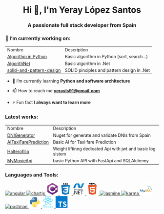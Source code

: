 <h1 align="center">Hi 👋, I'm Yeray López Santos</h1>
<h3 align="center">A passionate full stack developer from Spain</h3>

<h3 align="left">🔭 I’m currently working on:</h3>
<table class="default">
  <tr>
    <td>Nombre</td>
    <td>Description</td>
  </tr>
  <tr>
    <td><a target="_blank" href="https://github.com/yeraxls/algorithm">Algorithm in Python</a></td>
    <td>Basic algorithm in Python  (sort, search...)</td>
  </tr>
  <tr>
    <td><a target="_blank" href="https://github.com/yeraxls/AlgorithmNet">AlgorithNet</a></td>
    <td>Basic algorithm in .Net</td>
  </tr>
  <tr>
    <td><a target="_blank" href="https://github.com/yeraxls/solid-and-pattern-design">solid-and-pattern-design</a></td>
    <td>SOLID pinciples and pattern design in .Net</td>
  </tr>
</table>

- 🌱 I’m currently learning **Python and software architecture**


- 📫 How to reach me **yerayls91@gmail.com**

- ⚡ Fun fact **I always want to learn more**

<h3 align="left">Latest works:</h3>
<table class="default">
  <tr>
    <td>Nombre</td>
    <td>Description</td>
  </tr>
  <tr>
    <td><a target="_blank" href="https://github.com/yeraxls/DNIGenerator">DNIGenerator</a></td>
    <td>Nuget for generate and validate DNIs from Spain</td>
  </tr>
  <tr>
    <td><a target="_blank" href="https://github.com/yeraxls/AITaxiFarePrediction">AITaxiFarePrediction</a></td>
    <td>Basic AI for Taxi fare Prediction</td>
  </tr>
  <tr>
    <td><a target="_blank" href="https://github.com/yeraxls/YerayHalterofilia">Halterofilia</a></td>
    <td>Weight liftinng dedicated Api with jwt and basic log sistem</td>
  </tr>
  <tr>
    <td><a target="_blank" href="https://github.com/yeraxls/my-movie-api">MyMovieApi</a></td>
    <td>basic Python API with FastApi and SQLAlchemy</td>
  </tr>
</table>


<h3 align="left">Languages and Tools:</h3>
<p align="left"> <a href="https://angular.io" target="_blank" rel="noreferrer"> <img src="https://angular.io/assets/images/logos/angular/angular.svg" alt="angular" width="40" height="40"/> </a> <a href="https://www.chartjs.org" target="_blank" rel="noreferrer"> <img src="https://www.chartjs.org/media/logo-title.svg" alt="chartjs" width="40" height="40"/> </a> <a href="https://www.w3schools.com/cs/" target="_blank" rel="noreferrer"> <img src="https://raw.githubusercontent.com/devicons/devicon/master/icons/csharp/csharp-original.svg" alt="csharp" width="40" height="40"/> </a> <a href="https://www.w3schools.com/css/" target="_blank" rel="noreferrer"> <img src="https://raw.githubusercontent.com/devicons/devicon/master/icons/css3/css3-original-wordmark.svg" alt="css3" width="40" height="40"/> </a> <a href="https://dotnet.microsoft.com/" target="_blank" rel="noreferrer"> <img src="https://raw.githubusercontent.com/devicons/devicon/master/icons/dot-net/dot-net-original-wordmark.svg" alt="dotnet" width="40" height="40"/> </a> <a href="https://www.w3.org/html/" target="_blank" rel="noreferrer"> <img src="https://raw.githubusercontent.com/devicons/devicon/master/icons/html5/html5-original-wordmark.svg" alt="html5" width="40" height="40"/> </a> <a href="https://jasmine.github.io/" target="_blank" rel="noreferrer"> <img src="https://www.vectorlogo.zone/logos/jasmine/jasmine-icon.svg" alt="jasmine" width="40" height="40"/> </a> <a href="https://karma-runner.github.io/latest/index.html" target="_blank" rel="noreferrer"> <img src="https://raw.githubusercontent.com/detain/svg-logos/780f25886640cef088af994181646db2f6b1a3f8/svg/karma.svg" alt="karma" width="40" height="40"/> </a> <a href="https://www.mysql.com/" target="_blank" rel="noreferrer"> <img src="https://raw.githubusercontent.com/devicons/devicon/master/icons/mysql/mysql-original-wordmark.svg" alt="mysql" width="40" height="40"/> </a> <a href="https://postman.com" target="_blank" rel="noreferrer"> <img src="https://www.vectorlogo.zone/logos/getpostman/getpostman-icon.svg" alt="postman" width="40" height="40"/> </a> <a href="https://www.python.org" target="_blank" rel="noreferrer"> <img src="https://raw.githubusercontent.com/devicons/devicon/master/icons/python/python-original.svg" alt="python" width="40" height="40"/> </a> <a href="https://reactjs.org/" target="_blank" rel="noreferrer"> <img src="https://raw.githubusercontent.com/devicons/devicon/master/icons/react/react-original-wordmark.svg" alt="react" width="40" height="40"/> </a> <a href="https://www.typescriptlang.org/" target="_blank" rel="noreferrer"> <img src="https://raw.githubusercontent.com/devicons/devicon/master/icons/typescript/typescript-original.svg" alt="typescript" width="40" height="40"/> </a> </p>

